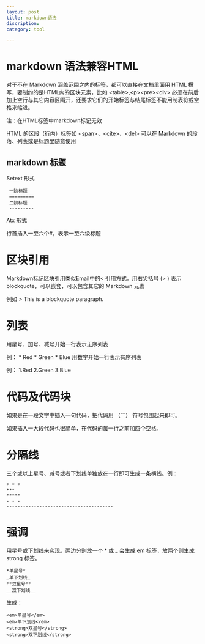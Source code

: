 ```yaml
---
layout: post
title: markdown语法
discription: 
category: tool

---
```


 markdown 语法兼容HTML
=======

  对于不在 Markdown 涵盖范围之内的标签，都可以直接在文档里面用 HTML 撰写，要制约的是HTML内的区块元素，比如 &lt;table&gt;,&lt;p&gt;&lt;pre&gt;&lt;div&gt; 必须在前后加上空行与其它内容区隔开，还要求它们的开始标签与结尾标签不能用制表符或空格来缩进。
  
  注：在HTML标签中markdown标记无效
  
  HTML 的区段（行内）标签如 &lt;span&gt;、&lt;cite&gt;、&lt;del&gt; 可以在 Markdown 的段落、列表或是标题里随意使用
  
 markdown 标题
--- 
 Setext 形式	 
 
 	 一阶标题
 	 ========= 
 	 二阶标题
 	 ---------
 Atx 形式

  行首插入一至六个#，表示一至六级标题

区块引用
=======
 Markdown标记区块引用类似Email中的< 引用方式．用右尖括号 (> ) 表示 blockquote，可以嵌套，可以包含其它的 Markdown 元素

 例如
	 > This is a blockquote paragraph.

 列表
=======

 用星号、加号、减号开始一行表示无序列表

 例：
	*   Red
	*   Green
	*   Blue
 用数字开始一行表示有序列表

 例：
	1.Red
	2.Green
	3.Blue
	
代码及代码块
=======

如果是在一段文字中插入一句代码，把代码用 （```） 符号包围起来即可。

如果插入一大段代码也很简单，在代码的每一行之前加四个空格。

分隔线
====

三个或以上星号、减号或者下划线单独放在一行即可生成一条横线。例：

	* * *
	***
	*****
	- - -
	---------------------------------------

强调
====

用星号或下划线来实现。两边分别放一个 * 或 _ 会生成 em 标签，放两个则生成 strong 标签。

	*单星号*
	_单下划线_
	**双星号**
	__双下划线__

生成：

	<em>单星号</em>
	<em>单下划线</em>
	<strong>双星号</strong>
	<strong>双下划线</strong>

